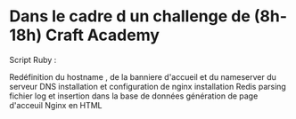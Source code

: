 # Dans le cadre d un challenge de (8h-18h) Craft Academy

Script Ruby : 

Redéfinition du hostname , de la banniere d'accueil et du nameserver du serveur DNS
installation et configuration de nginx 
installation Redis 
parsing fichier log et insertion dans la base de données
génération de page d'acceuil Nginx en HTML
